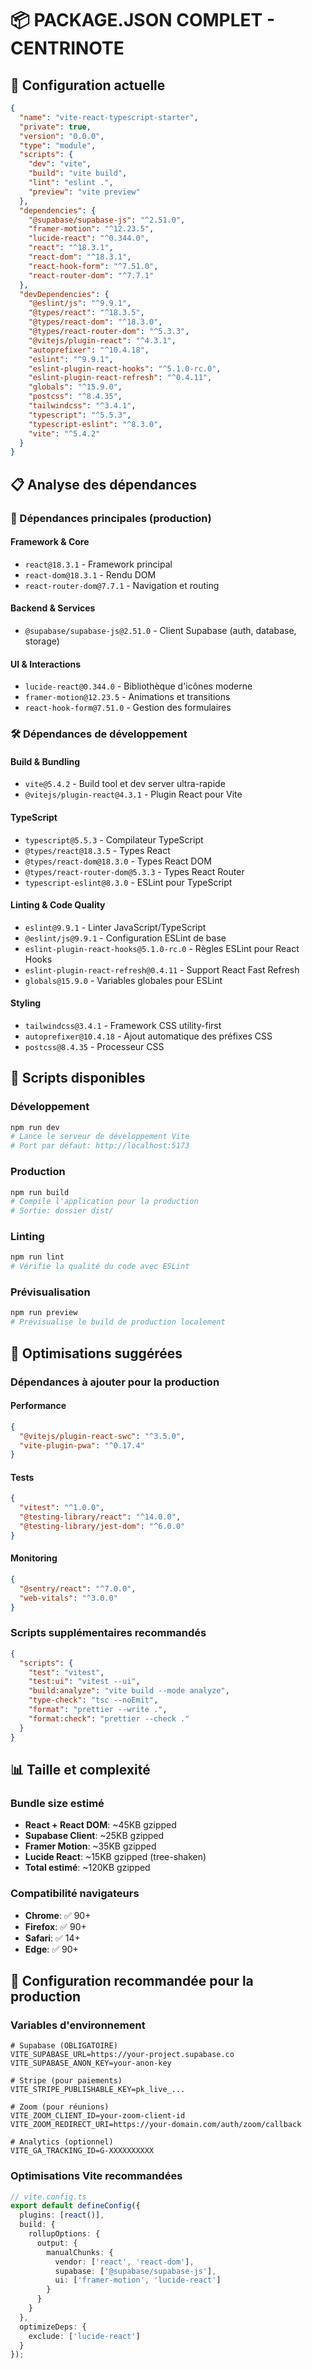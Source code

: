 # 📦 PACKAGE.JSON COMPLET - CENTRINOTE

## 🔧 Configuration actuelle

```json
{
  "name": "vite-react-typescript-starter",
  "private": true,
  "version": "0.0.0",
  "type": "module",
  "scripts": {
    "dev": "vite",
    "build": "vite build",
    "lint": "eslint .",
    "preview": "vite preview"
  },
  "dependencies": {
    "@supabase/supabase-js": "^2.51.0",
    "framer-motion": "^12.23.5",
    "lucide-react": "^0.344.0",
    "react": "^18.3.1",
    "react-dom": "^18.3.1",
    "react-hook-form": "^7.51.0",
    "react-router-dom": "^7.7.1"
  },
  "devDependencies": {
    "@eslint/js": "^9.9.1",
    "@types/react": "^18.3.5",
    "@types/react-dom": "^18.3.0",
    "@types/react-router-dom": "^5.3.3",
    "@vitejs/plugin-react": "^4.3.1",
    "autoprefixer": "^10.4.18",
    "eslint": "^9.9.1",
    "eslint-plugin-react-hooks": "^5.1.0-rc.0",
    "eslint-plugin-react-refresh": "^0.4.11",
    "globals": "^15.9.0",
    "postcss": "^8.4.35",
    "tailwindcss": "^3.4.1",
    "typescript": "^5.5.3",
    "typescript-eslint": "^8.3.0",
    "vite": "^5.4.2"
  }
}
```

## 📋 Analyse des dépendances

### **🎯 Dépendances principales (production)**

#### **Framework & Core**
- `react@18.3.1` - Framework principal
- `react-dom@18.3.1` - Rendu DOM
- `react-router-dom@7.7.1` - Navigation et routing

#### **Backend & Services**
- `@supabase/supabase-js@2.51.0` - Client Supabase (auth, database, storage)

#### **UI & Interactions**
- `lucide-react@0.344.0` - Bibliothèque d'icônes moderne
- `framer-motion@12.23.5` - Animations et transitions
- `react-hook-form@7.51.0` - Gestion des formulaires

### **🛠️ Dépendances de développement**

#### **Build & Bundling**
- `vite@5.4.2` - Build tool et dev server ultra-rapide
- `@vitejs/plugin-react@4.3.1` - Plugin React pour Vite

#### **TypeScript**
- `typescript@5.5.3` - Compilateur TypeScript
- `@types/react@18.3.5` - Types React
- `@types/react-dom@18.3.0` - Types React DOM
- `@types/react-router-dom@5.3.3` - Types React Router
- `typescript-eslint@8.3.0` - ESLint pour TypeScript

#### **Linting & Code Quality**
- `eslint@9.9.1` - Linter JavaScript/TypeScript
- `@eslint/js@9.9.1` - Configuration ESLint de base
- `eslint-plugin-react-hooks@5.1.0-rc.0` - Règles ESLint pour React Hooks
- `eslint-plugin-react-refresh@0.4.11` - Support React Fast Refresh
- `globals@15.9.0` - Variables globales pour ESLint

#### **Styling**
- `tailwindcss@3.4.1` - Framework CSS utility-first
- `autoprefixer@10.4.18` - Ajout automatique des préfixes CSS
- `postcss@8.4.35` - Processeur CSS

## 🔄 Scripts disponibles

### **Développement**
```bash
npm run dev
# Lance le serveur de développement Vite
# Port par défaut: http://localhost:5173
```

### **Production**
```bash
npm run build
# Compile l'application pour la production
# Sortie: dossier dist/
```

### **Linting**
```bash
npm run lint
# Vérifie la qualité du code avec ESLint
```

### **Prévisualisation**
```bash
npm run preview
# Prévisualise le build de production localement
```

## 🚀 Optimisations suggérées

### **Dépendances à ajouter pour la production**

#### **Performance**
```json
{
  "@vitejs/plugin-react-swc": "^3.5.0",
  "vite-plugin-pwa": "^0.17.4"
}
```

#### **Tests**
```json
{
  "vitest": "^1.0.0",
  "@testing-library/react": "^14.0.0",
  "@testing-library/jest-dom": "^6.0.0"
}
```

#### **Monitoring**
```json
{
  "@sentry/react": "^7.0.0",
  "web-vitals": "^3.0.0"
}
```

### **Scripts supplémentaires recommandés**
```json
{
  "scripts": {
    "test": "vitest",
    "test:ui": "vitest --ui",
    "build:analyze": "vite build --mode analyze",
    "type-check": "tsc --noEmit",
    "format": "prettier --write .",
    "format:check": "prettier --check ."
  }
}
```

## 📊 Taille et complexité

### **Bundle size estimé**
- **React + React DOM**: ~45KB gzipped
- **Supabase Client**: ~25KB gzipped
- **Framer Motion**: ~35KB gzipped
- **Lucide React**: ~15KB gzipped (tree-shaken)
- **Total estimé**: ~120KB gzipped

### **Compatibilité navigateurs**
- **Chrome**: ✅ 90+
- **Firefox**: ✅ 90+
- **Safari**: ✅ 14+
- **Edge**: ✅ 90+

## 🔧 Configuration recommandée pour la production

### **Variables d'environnement**
```env
# Supabase (OBLIGATOIRE)
VITE_SUPABASE_URL=https://your-project.supabase.co
VITE_SUPABASE_ANON_KEY=your-anon-key

# Stripe (pour paiements)
VITE_STRIPE_PUBLISHABLE_KEY=pk_live_...

# Zoom (pour réunions)
VITE_ZOOM_CLIENT_ID=your-zoom-client-id
VITE_ZOOM_REDIRECT_URI=https://your-domain.com/auth/zoom/callback

# Analytics (optionnel)
VITE_GA_TRACKING_ID=G-XXXXXXXXXX
```

### **Optimisations Vite recommandées**
```typescript
// vite.config.ts
export default defineConfig({
  plugins: [react()],
  build: {
    rollupOptions: {
      output: {
        manualChunks: {
          vendor: ['react', 'react-dom'],
          supabase: ['@supabase/supabase-js'],
          ui: ['framer-motion', 'lucide-react']
        }
      }
    }
  },
  optimizeDeps: {
    exclude: ['lucide-react']
  }
});
```